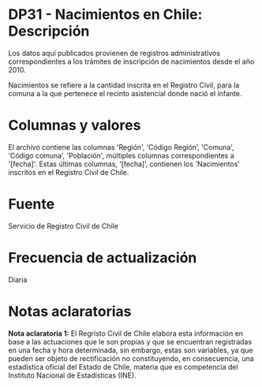 # DP31 - Nacimientos en Chile: Descripción
Los datos aquí publicados provienen de registros administrativos correspondientes a los trámites de inscripción de nacimientos desde el año 2010.

Nacimientos se refiere a la cantidad inscrita en el Registro Civil, para la comuna a la que pertenece el recinto asistencial donde nació el infante.

# Columnas y valores
El archivo contiene las columnas 'Región', ‘Código Región’, 'Comuna', ‘Código comuna’, 'Población', múltiples columnas correspondientes a '[fecha]'. Estas últimas columnas, ‘[fecha]’, contienen los 'Nacimientos' inscritos en el Registro Civil de Chile.

# Fuente
Servicio de Registro Civil de Chile

# Frecuencia de actualización
Diaria

# Notas aclaratorias
**Nota aclaratoria 1:** El Regristo Civil de Chile elabora esta información en base a las actuaciones que le son propias y que se encuentran registradas en una fecha y hora determinada, sin embargo, estas son variables, ya que pueden ser objeto de rectificación no constituyendo, en consecuencia, una estadística oficial del Estado de Chile, materia que es competencia del Instituto Nacional de Estadísticas (INE).
